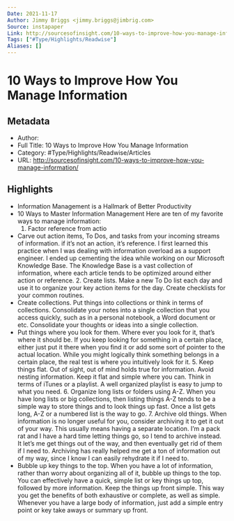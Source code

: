 ```yaml
---
Date: 2021-11-17
Author: Jimmy Briggs <jimmy.briggs@jimbrig.com>
Source: instapaper
Link: http://sourcesofinsight.com/10-ways-to-improve-how-you-manage-information/
Tags: ["#Type/Highlights/Readwise"]
Aliases: []
---
```

# 10 Ways to Improve How You Manage Information

## Metadata
- Author: 
- Full Title: 10 Ways to Improve How You Manage Information
- Category: #Type/Highlights/Readwise/Articles
- URL: http://sourcesofinsight.com/10-ways-to-improve-how-you-manage-information/

## Highlights
- Information Management is a Hallmark of Better Productivity
- 10 Ways to Master Information Management
  Here are ten of my favorite ways to manage information:
  1. Factor reference from actio
- Carve out action items, To Dos, and tasks from your incoming streams of information. if it’s not an action, it’s reference. I first learned this practice when I was dealing with information overload as a support engineer. I ended up cementing the idea while working on our Microsoft Knowledge Base. The Knowledge Base is a vast collection of information, where each article tends to be optimized around either action or reference.
  2. Create lists.
  Make a new To Do list each day and use it to organize your key action items for the day. Create checklists for your common routines.
- Create collections.
  Put things into collections or think in terms of collections. Consolidate your notes into a single collection that you access quickly, such as in a personal notebook, a Word document or etc. Consolidate your thoughts or ideas into a single collection.
- Put things where you look for them.
  Where ever you look for it, that’s where it should be. If you keep looking for something in a certain place, either just put it there when you find it or add some sort of pointer to the actual location. While you might logically think something belongs in a certain place, the real test is where you intuitively look for it.
  5. Keep things flat.
  Out of sight, out of mind holds true for information. Avoid nesting information. Keep it flat and simple where you can. Think in terms of iTunes or a playlist. A well organized playlist is easy to jump to what you need.
  6. Organize long lists or folders using A-Z.
  When you have long lists or big collections, then listing things A-Z tends to be a simple way to store things and to look things up fast. Once a list gets long, A-Z or a numbered list is the way to go.
  7. Archive old things.
  When information is no longer useful for you, consider archiving it to get it out of your way. This usually means having a separate location. I’m a pack rat and I have a hard time letting things go, so I tend to archive instead. It let’s me get things out of the way, and then eventually get rid of them if I need to. Archiving has really helped me get a ton of information out of my way, since I know I can easily rehydrate it if I need to.
- Bubble up key things to the top.
  When you have a lot of information, rather than worry about organizing all of it, bubble up things to the top. You can effectively have a quick, simple list or key things up top, followed by more information. Keep the things up front simple. This way you get the benefits of both exhaustive or complete, as well as simple. Whenever you have a large body of information, just add a simple entry point or key take aways or summary up front.
